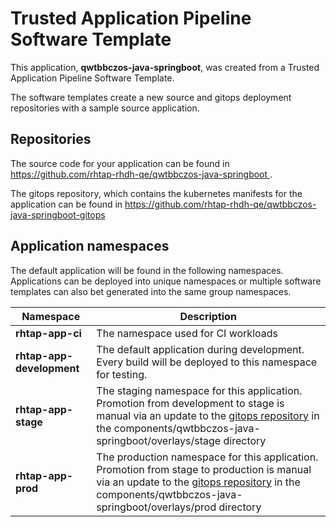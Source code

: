 # Trusted Application Pipeline Software Template

This application, **qwtbbczos-java-springboot**, was created from a Trusted Application Pipeline Software Template.

The software templates create a new source and gitops deployment repositories with a sample source application. 

## Repositories

The source code for your application can be found in [https://github.com/rhtap-rhdh-qe/qwtbbczos-java-springboot ](https://github.com/rhtap-rhdh-qe/qwtbbczos-java-springboot ).
 
The gitops repository, which contains the kubernetes manifests for the application can be found in 
[https://github.com/rhtap-rhdh-qe/qwtbbczos-java-springboot-gitops ](https://github.com/rhtap-rhdh-qe/qwtbbczos-java-springboot-gitops ) 

## Application namespaces 

The default application will be found in the following namespaces. Applications can be deployed into unique namespaces or multiple software templates can also bet generated into the same group namespaces.  

|  Namespace   |  Description   |  
| -------- | -------- |
| **rhtap-app-ci** | The namespace used for CI workloads |
| **rhtap-app-development** | The default application during development. Every build will be deployed to this namespace for testing. |
| **rhtap-app-stage** | The staging namespace for this application. Promotion from development to stage is manual via an update to the [gitops repository](https://github.com/rhtap-rhdh-qe/qwtbbczos-java-springboot-gitops ) in the components/qwtbbczos-java-springboot/overlays/stage directory |
| **rhtap-app-prod** | The production namespace for this application. Promotion from stage to production is manual via an update to the [gitops repository](https://github.com/rhtap-rhdh-qe/qwtbbczos-java-springboot-gitops ) in the components/qwtbbczos-java-springboot/overlays/prod directory |